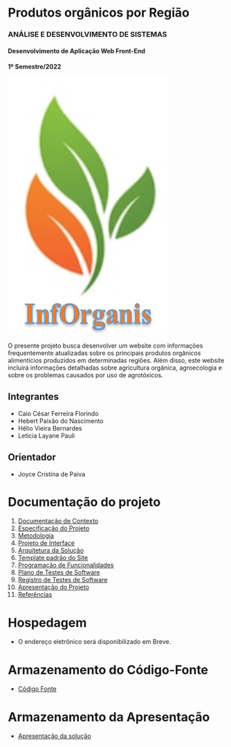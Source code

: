 # Produtos orgânicos por Região

### ANÁLISE E DESENVOLVIMENTO DE SISTEMAS

#### Desenvolvimento de Aplicação Web Front-End ####

#### 1º Semestre/2022 ####



![Logo do site](src/img/logosite3.png)  

O presente projeto busca desenvolver um website com informações frequentemente atualizadas sobre os principais produtos orgânicos alimentícios produzidos em determinadas regiões.  Além disso, este website incluirá informações detalhadas sobre agricultura orgânica, agroecologia e sobre os problemas causados por uso de agrotóxicos.   

## Integrantes

* Caio César Ferreira Florindo
* Hebert Paixão do Nascimento
* Hélio Vieira Bernardes
* Leticia Layane Pauli


## Orientador

* Joyce Cristina de Paiva


# Documentação do projeto 

<ol>
<li><a href="docs/01-Documentação de Contexto.md"> Documentação de Contexto</a></li>
<li><a href="docs/02-Especificação do Projeto.md"> Especificação do Projeto</a></li>
<li><a href="docs/03-Metodologia.md"> Metodologia</a></li>
<li><a href="docs/04-Projeto de Interface.md"> Projeto de Interface</a></li>
<li><a href="docs/05-Arquitetura da Solução.md"> Arquitetura da Solução</a></li>
<li><a href="docs/06-Template padrão do Site.md"> Template padrão do Site</a></li>
<li><a href="docs/07-Programação de Funcionalidades.md"> Programação de Funcionalidades</a></li>
<li><a href="docs/08-Plano de Testes de Software.md"> Plano de Testes de Software</a></li>
<li><a href="docs/09-Registro de Testes de Software.md"> Registro de Testes de Software</a></li>
<li><a href="docs/10-Apresentação do Projeto.md"> Apresentação do Projeto</a></li>
<li><a href="docs/11-Referências.md"> Referências</a></li>
</ol>

# Hospedagem

* O endereço eletrônico será disponibilizado em Breve.

# Armazenamento do Código-Fonte

* <a href="src/README.md">Código Fonte</a>

# Armazenamento da Apresentação

* <a href="presentation/README.md">Apresentação da solução</a>
